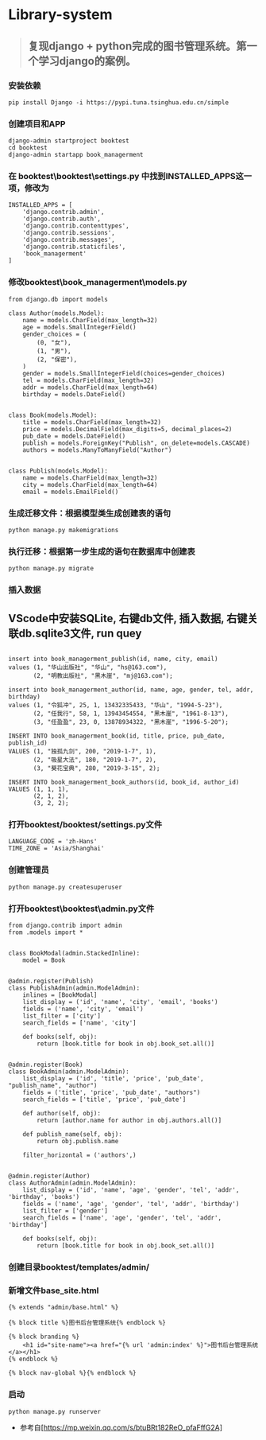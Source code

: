 # Library-system
>## 复现django + python完成的图书管理系统。第一个学习django的案例。

### 安装依赖
```
pip install Django -i https://pypi.tuna.tsinghua.edu.cn/simple
```

### 创建项目和APP
```
django-admin startproject booktest
cd booktest
django-admin startapp book_managerment
```

### 在 booktest\booktest\settings.py 中找到INSTALLED_APPS这一项，修改为
```
INSTALLED_APPS = [
    'django.contrib.admin',
    'django.contrib.auth',
    'django.contrib.contenttypes',
    'django.contrib.sessions',
    'django.contrib.messages',
    'django.contrib.staticfiles',
    'book_managerment'
]
```

### 修改booktest\book_managerment\models.py
```
from django.db import models

class Author(models.Model):
    name = models.CharField(max_length=32)
    age = models.SmallIntegerField()
    gender_choices = (
        (0, "女"),
        (1, "男"),
        (2, "保密"),
    )
    gender = models.SmallIntegerField(choices=gender_choices)
    tel = models.CharField(max_length=32)
    addr = models.CharField(max_length=64)
    birthday = models.DateField()


class Book(models.Model):
    title = models.CharField(max_length=32)
    price = models.DecimalField(max_digits=5, decimal_places=2)
    pub_date = models.DateField()
    publish = models.ForeignKey("Publish", on_delete=models.CASCADE)
    authors = models.ManyToManyField("Author")


class Publish(models.Model):
    name = models.CharField(max_length=32)
    city = models.CharField(max_length=64)
    email = models.EmailField()
```

### 生成迁移文件：根据模型类生成创建表的语句
`python manage.py makemigrations`
### 执行迁移：根据第一步生成的语句在数据库中创建表
`python manage.py migrate`


### 插入数据
## VScode中安装SQLite, 右键db文件, 插入数据, 右键关联db.sqlite3文件, run quey
```

insert into book_managerment_publish(id, name, city, email)
values (1, "华山出版社", "华山", "hs@163.com"),
       (2, "明教出版社", "黑木崖", "mj@163.com");

insert into book_managerment_author(id, name, age, gender, tel, addr, birthday)
values (1, "令狐冲", 25, 1, 13432335433, "华山", "1994-5-23"),
       (2, "任我行", 58, 1, 13943454554, "黑木崖", "1961-8-13"),
       (3, "任盈盈", 23, 0, 13878934322, "黑木崖", "1996-5-20");

INSERT INTO book_managerment_book(id, title, price, pub_date, publish_id)
VALUES (1, "独孤九剑", 200, "2019-1-7", 1),
       (2, "吸星大法", 180, "2019-1-7", 2),
       (3, "葵花宝典", 280, "2019-3-15", 2);

INSERT INTO book_managerment_book_authors(id, book_id, author_id)
VALUES (1, 1, 1),
       (2, 1, 2),
       (3, 2, 2);
```

### 打开booktest/booktest/settings.py文件
```
LANGUAGE_CODE = 'zh-Hans'
TIME_ZONE = 'Asia/Shanghai'
```

### 创建管理员
```
python manage.py createsuperuser
```

### 打开booktest\booktest\admin.py文件
```
from django.contrib import admin
from .models import *


class BookModal(admin.StackedInline):
    model = Book


@admin.register(Publish)
class PublishAdmin(admin.ModelAdmin):
    inlines = [BookModal]
    list_display = ('id', 'name', 'city', 'email', 'books')
    fields = ('name', 'city', 'email')
    list_filter = ['city']
    search_fields = ['name', 'city']

    def books(self, obj):
        return [book.title for book in obj.book_set.all()]


@admin.register(Book)
class BookAdmin(admin.ModelAdmin):
    list_display = ('id', 'title', 'price', 'pub_date', "publish_name", "author")
    fields = ('title', 'price', 'pub_date', "authors")
    search_fields = ['title', 'price', 'pub_date']

    def author(self, obj):
        return [author.name for author in obj.authors.all()]

    def publish_name(self, obj):
        return obj.publish.name

    filter_horizontal = ('authors',)


@admin.register(Author)
class AuthorAdmin(admin.ModelAdmin):
    list_display = ('id', 'name', 'age', 'gender', 'tel', 'addr', 'birthday', 'books')
    fields = ('name', 'age', 'gender', 'tel', 'addr', 'birthday')
    list_filter = ['gender']
    search_fields = ['name', 'age', 'gender', 'tel', 'addr', 'birthday']

    def books(self, obj):
        return [book.title for book in obj.book_set.all()]
```

### 创建目录booktest/templates/admin/
### 新增文件base_site.html
```
{% extends "admin/base.html" %}

{% block title %}图书后台管理系统{% endblock %}

{% block branding %}
    <h1 id="site-name"><a href="{% url 'admin:index' %}">图书后台管理系统</a></h1>
{% endblock %}

{% block nav-global %}{% endblock %}
```

### 启动
`python manage.py runserver`
- 参考自[https://mp.weixin.qq.com/s/btuBRt182ReO_pfaFffG2A]